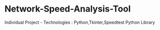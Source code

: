 # Network-Speed-Analysis-Tool
Individual Project - Technologies : Python,Tkinter,Speedtest Python Library 
